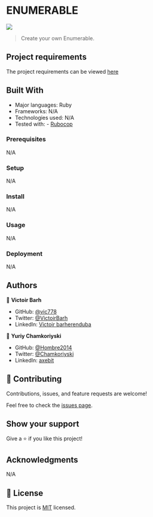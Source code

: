 # ENUMERABLE

![](https://img.shields.io/badge/Microverse-blueviolet)

> Create your own Enumerable.

## Project requirements

The project requirements can be viewed [here](https://github.com/microverseinc/curriculum-ruby/blob/main/simple-ruby/create_your_own_enumerable.md)

## Built With

- Major languages: Ruby
- Frameworks: N/A
- Technologies used: N/A
- Tested with: - [Rubocop](https://rubocop.org/)

### Prerequisites

N/A

### Setup

N/A

### Install

N/A

### Usage

N/A

### Deployment

N/A

## Authors

👤 **Victoir Barh**

- GitHub: [@vic778](https://github.com/vic778)
- Twitter: [@VictoirBarh](https://twitter.com/VictoirBarh)
- LinkedIn: [Victoir barherenduba](https://www.linkedin.com/in/victor-emmanuel-barh-a93900200/)

👤 **Yuriy Chamkoriyski**

- GitHub: [@Hombre2014](https://github.com/Hombre2014)
- Twitter: [@Chamkoriyski](https://twitter.com/Chamkoriyski)
- LinkedIn: [axebit](https://linkedin.com/in/axebit)

## 🤝 Contributing

Contributions, issues, and feature requests are welcome!

Feel free to check the [issues page](https://github.com/Hombre2014/Enumerable).

## Show your support

Give a ⭐️ if you like this project!

## Acknowledgments

N/A

## 📝 License

This project is [MIT](./license.md) licensed.